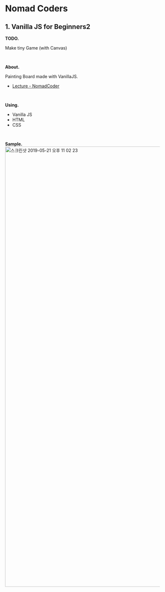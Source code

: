 # Nomad Coders
## 1. Vanilla JS for Beginners2

**TODO.** 

Make tiny Game (with Canvas)

<br/>

**About.**

Painting Board made with VanillaJS.
- [Lecture - NomadCoder](https://academy.nomadcoders.co/p/vanilla-js-part-two-kr)

<br/>

**Using.**

- Vanilla JS
- HTML
- CSS

<br/>

**Sample.**
<img width="1435" alt="스크린샷 2019-05-21 오후 11 02 23" src="https://user-images.githubusercontent.com/40231980/58102714-b6d74300-7c1c-11e9-9a13-104b8d814c89.png">
